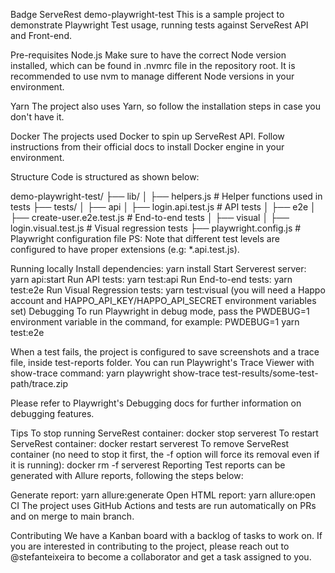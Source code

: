 Badge ServeRest
demo-playwright-test
This is a sample project to demonstrate Playwright Test usage, running tests against ServeRest API and Front-end.

Pre-requisites
Node.js
Make sure to have the correct Node version installed, which can be found in .nvmrc file in the repository root. It is recommended to use nvm to manage different Node versions in your environment.

Yarn
The project also uses Yarn, so follow the installation steps in case you don't have it.

Docker
The projects used Docker to spin up ServeRest API. Follow instructions from their official docs to install Docker engine in your environment.

Structure
Code is structured as shown below:

demo-playwright-test/
 ├── lib/
 │    ├── helpers.js                        # Helper functions used in tests
 ├── tests/
 │    ├── api
 │         ├── login.api.test.js            # API tests
 │    ├── e2e
 │         ├── create-user.e2e.test.js      # End-to-end tests
 │    ├── visual
 │         ├── login.visual.test.js         # Visual regression tests
 ├── playwright.config.js                   # Playwright configuration file
PS: Note that different test levels are configured to have proper extensions (e.g: *.api.test.js).

Running locally
Install dependencies: yarn install
Start Serverest server: yarn api:start
Run API tests: yarn test:api
Run End-to-end tests: yarn test:e2e
Run Visual Regression tests: yarn test:visual (you will need a Happo account and HAPPO_API_KEY/HAPPO_API_SECRET environment variables set)
Debugging
To run Playwright in debug mode, pass the PWDEBUG=1 environment variable in the command, for example: PWDEBUG=1 yarn test:e2e

When a test fails, the project is configured to save screenshots and a trace file, inside test-reports folder. You can run Playwright's Trace Viewer with show-trace command: yarn playwright show-trace test-results/some-test-path/trace.zip

Please refer to Playwright's Debugging docs for further information on debugging features.

Tips
To stop running ServeRest container: docker stop serverest
To restart ServeRest container: docker restart serverest
To remove ServeRest container (no need to stop it first, the -f option will force its removal even if it is running): docker rm -f serverest
Reporting
Test reports can be generated with Allure reports, following the steps below:

Generate report: yarn allure:generate
Open HTML report: yarn allure:open
CI
The project uses GitHub Actions and tests are run automatically on PRs and on merge to main branch.

Contributing
We have a Kanban board with a backlog of tasks to work on. If you are interested in contributing to the project, please reach out to @stefanteixeira to become a collaborator and get a task assigned to you.
